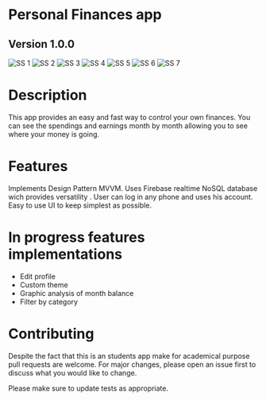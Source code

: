 # Personal Finances app

## Version 1.0.0


![SS 1](https://i.postimg.cc/htfTYCYm/Screenshot-1612778621.png)
![SS 2](https://i.postimg.cc/nhgBf48P/Screenshot-1612778631.png)
![SS 3](https://i.postimg.cc/vBLVnC4J/Screenshot-1612778634.png)
![SS 4](https://i.postimg.cc/SRgYT87V/Screenshot-1612778641.png)
![SS 5](https://i.postimg.cc/FzrJVGc7/Screenshot-1612778651.png)
![SS 6](https://i.postimg.cc/hGmxDXcP/Screenshot-1612778659.png)
![SS 7](https://i.postimg.cc/Y9wFhtCN/Screenshot-1612778662.png)

# Description

This app provides  an easy and fast way to control your own finances. 
You can see the spendings and earnings month by month  allowing you to see where your money is going.

# Features
Implements Design Pattern MVVM.
Uses Firebase realtime NoSQL database wich provides  versatility . User can log in any phone and uses his account.
Easy to use UI to keep simplest as possible.


# In progress features implementations

- Edit profile 
- Custom theme
- Graphic analysis of month balance
- Filter by category

# Contributing
Despite the fact that this is an students app make for academical purpose 
pull requests are welcome. For major changes, please open an issue first to discuss what you would like to change.

Please make sure to update tests as appropriate.


 
